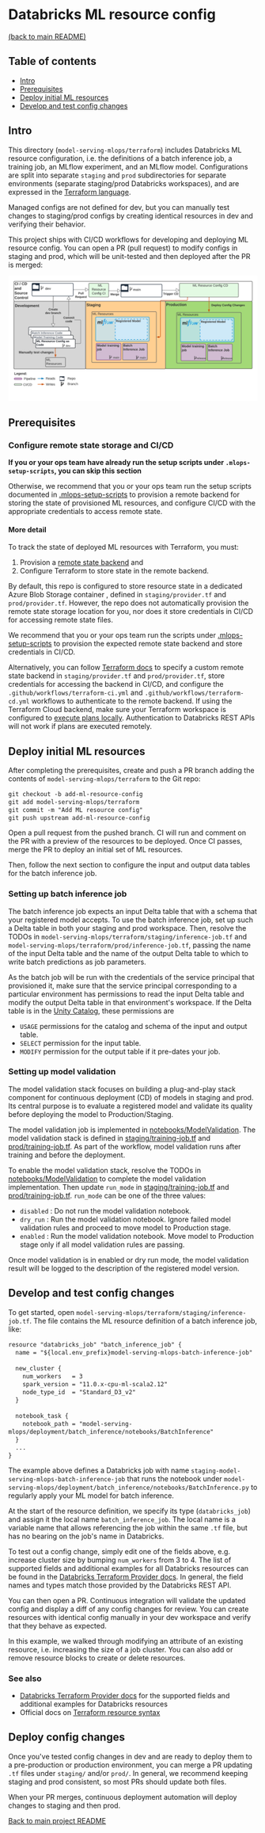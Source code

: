 # Databricks ML resource config
[(back to main README)](../../README.md)

## Table of contents
* [Intro](#intro)
* [Prerequisites](#prerequisites)
* [Deploy initial ML resources](#deploy-initial-ml-resources)
* [Develop and test config changes](#develop-and-test-config-changes)

## Intro

This directory (`model-serving-mlops/terraform`) includes Databricks ML resource configuration, i.e. the definitions of a batch
inference job, a training job, an MLflow experiment, and an MLflow model.
Configurations are split into separate `staging` and `prod` subdirectories
for separate environments (separate staging/prod Databricks workspaces), and are expressed in
the [Terraform language](https://developer.hashicorp.com/terraform/language#terraform-language-documentation).

Managed configs are not defined for dev, but you can manually test changes to staging/prod configs by
creating identical resources in dev and verifying their behavior.

This project ships with CI/CD workflows for developing and deploying ML resource config. You can open a PR (pull request) to modify configs in staging and prod,
which will be unit-tested and then deployed after the PR is merged:

![ML resource config diagram](../../docs/images/mlops-resource-config.png)

## Prerequisites

### Configure remote state storage and CI/CD
**If you or your ops team have already run the setup scripts under `.mlops-setup-scripts`,
you can skip this section**

Otherwise, we recommend that you or your ops team run the setup scripts documented in [.mlops-setup-scripts](../../.mlops-setup-scripts/README.md) to
provision a remote backend for storing the state of provisioned ML resources, and configure CI/CD
with the appropriate credentials to access remote state.

#### More detail

To track the state of deployed ML resources with Terraform, you must:
1. Provision a [remote state backend](https://developer.hashicorp.com/terraform/language/settings/backends/configuration) and
2. Configure Terraform to store state in the remote backend.

By default, this repo is configured to store resource state in a dedicated
 Azure Blob Storage container ,
defined in `staging/provider.tf` and `prod/provider.tf`. However, the repo does not automatically provision the
remote state storage location for you, nor does it store credentials in CI/CD for accessing remote state files.

We recommend that you or your ops team
run the scripts under [.mlops-setup-scripts](../../.mlops-setup-scripts/README.md) to provision the
expected remote state backend and store credentials in CI/CD.

Alternatively, you can follow
[Terraform docs](https://developer.hashicorp.com/terraform/language/settings/backends/configuration) to specify a custom remote state
backend in `staging/provider.tf` and `prod/provider.tf`, store credentials for accessing the backend in CI/CD,
and configure the `.github/workflows/terraform-ci.yml` and `.github/workflows/terraform-cd.yml` workflows
to authenticate to the remote backend. If using the Terraform Cloud backend, make sure your Terraform workspace is configured
to [execute plans locally](https://www.terraform.io/cloud-docs/workspaces/settings#execution-mode).
Authentication to Databricks REST APIs will not work if plans are executed remotely.


## Deploy initial ML resources
After completing the prerequisites, create and push a PR branch adding
the contents of `model-serving-mlops/terraform` to the Git repo:
```
git checkout -b add-ml-resource-config
git add model-serving-mlops/terraform
git commit -m "Add ML resource config"
git push upstream add-ml-resource-config
```
Open a pull request from the pushed branch.
CI will run and comment on the PR with a preview of the resources to be deployed.
Once CI passes, merge the PR to deploy an initial set of ML resources.

Then, follow the next section to configure the input and output data tables for the
batch inference job.

### Setting up batch inference job
The batch inference job expects an input Delta table that with a schema that your registered model accepts. To use the batch
inference job, set up such a Delta table in both your staging and prod workspace.
Then, resolve the TODOs in `model-serving-mlops/terraform/staging/inference-job.tf` and `model-serving-mlops/terraform/prod/inference-job.tf`, passing
the name of the input Delta table and the name of the output Delta table to which to write
batch predictions as job parameters.

As the batch job will be run with the credentials of the service principal that provisioned it, make sure that the service
principal corresponding to a particular environment has permissions to read the input Delta table and modify the output Delta table in that environment's workspace. If the Delta table is in the [Unity Catalog](https://www.databricks.com/product/unity-catalog), these permissions are

* `USAGE` permissions for the catalog and schema of the input and output table.
* `SELECT` permission for the input table.
* `MODIFY` permission for the output table if it pre-dates your job.

### Setting up model validation
The model validation stack focuses on building a plug-and-play stack component for continuous deployment (CD) of models
in staging and prod.
Its central purpose is to evaluate a registered model and validate its quality before deploying the model to Production/Staging.

The model validation job is implemented in [notebooks/ModelValidation](../validation/notebooks/ModelValidation.py). The model validation stack is defined in
[staging/training-job.tf](./staging/training-job.tf) and [prod/training-job.tf](./prod/training-job.tf).
As part of the workflow, model validation runs after training and before the deployment.

To enable the model validation stack, resolve the TODOs in [notebooks/ModelValidation](../validation/notebooks/ModelValidation.py) to complete the model validation implementation.
Then update `run_mode` in [staging/training-job.tf](./staging/training-job.tf) and [prod/training-job.tf](./prod/training-job.tf). `run_mode` can be one of the three values:
* `disabled` : Do not run the model validation notebook.
* `dry_run`  : Run the model validation notebook. Ignore failed model validation rules and proceed to move model to Production stage.
* `enabled`  : Run the model validation notebook. Move model to Production stage only if all model validation rules are passing.

Once model validation is in enabled or dry run mode, the model validation result will be logged to the description of the registered model version.
## Develop and test config changes
To get started, open `model-serving-mlops/terraform/staging/inference-job.tf`.  The file contains the ML resource definition of
a batch inference job, like:

```$xslt
resource "databricks_job" "batch_inference_job" {
  name = "${local.env_prefix}model-serving-mlops-batch-inference-job"

  new_cluster {
    num_workers   = 3
    spark_version = "11.0.x-cpu-ml-scala2.12"
    node_type_id  = "Standard_D3_v2"
  }

  notebook_task {
    notebook_path = "model-serving-mlops/deployment/batch_inference/notebooks/BatchInference"
  }
  ...
}
```

The example above defines a Databricks job with name `staging-model-serving-mlops-batch-inference-job`
that runs the notebook under `model-serving-mlops/deployment/batch_inference/notebooks/BatchInference.py` to regularly apply your ML model
for batch inference.

At the start of the resource definition, we specify its type (`databricks_job`)
and assign it the local name ``batch_inference_job``. The local name is a variable
name that allows referencing the job within the same ``.tf`` file, but has no bearing
on the job's name in Databricks.

To test out a config change, simply edit one of the fields above, e.g.
increase cluster size by bumping `num_workers` from 3 to 4.
The list of supported fields and additional examples for all Databricks resources can be found in the
[Databricks Terraform Provider docs](https://registry.terraform.io/providers/databricks/databricks/latest/docs/resources/job).
In general, the field names and types match those provided by the Databricks REST API.

You can then open a PR. Continuous integration will validate the updated config and display a diff
of any config changes for review. You can create resources with identical config manually in your dev workspace
and verify that they behave as expected.

In this example, we walked through modifying an attribute of an existing resource, i.e. increasing the
size of a job cluster. You can also add or remove resource blocks to create or delete resources.

### See also
* [Databricks Terraform Provider docs](https://registry.terraform.io/providers/databricks/databricks/latest/docs/resources/job) for the supported fields and additional examples for Databricks resources
* Official docs on [Terraform resource syntax](https://developer.hashicorp.com/terraform/language/resources/syntax#resource-syntax)

## Deploy config changes

Once you've tested config changes in dev and are ready to deploy them to a pre-production or production
environment, you can merge a PR updating `.tf` files under `staging/` and/or
`prod/`. In general, we recommend keeping staging and prod consistent, so most PRs should update both files.

When your PR merges, continuous deployment automation will deploy changes to staging and then prod.

[Back to main project README](../../README.md)
